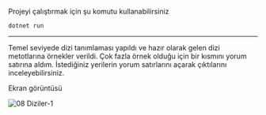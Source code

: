 Projeyi çalıştırmak için şu komutu kullanabilirsiniz
<br>

    dotnet run

---

Temel seviyede dizi tanımlaması yapıldı ve hazır olarak gelen dizi metotlarına örnekler verildi. Çok fazla örnek olduğu için bir kısmını yorum satırına aldım. İstediğiniz yerilerin yorum satırlarını açarak çıktılarını inceleyebilirsiniz.

Ekran görüntüsü
<br>

![08 Diziler-1](https://user-images.githubusercontent.com/44196434/156898057-ca1beed3-7e14-44d8-93bc-e6e2311f4cfa.png)
